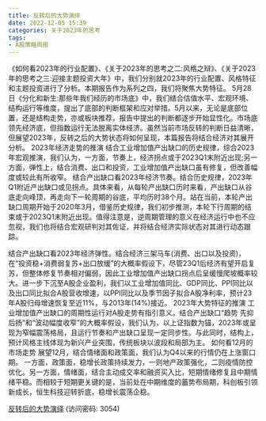 ```yaml
---
title: 反转后的大势演绎
date: 2022-12-05 15:39
categories: 关于2023年的思考
tags:
- A股策略周报
---
```

《如何看2023年的行业配置》、《关于2023年的思考之二:风格之辩》、《关于2023年的思考之三:迎接主题投资大年》中，我们分别就2023年的行业配置、风格特征和主题投资进行了分析。本期报告作为系列之四，我们将聚焦大势特征。
5月28日《分化和新生:那些年我们经历的市场底》中，我们结合估值水平、宏观环境、结构运行等维度，提出了底部的判断框架和应对举措。5月以来，无论是底部位置，还是结构走势，亦或板块推荐，报告中提出的判断都逐步开始显性化。市场底领先经济底，但指数运行无法脱离实体经济。虽然当前市场反转的判断日益清晰，但展望2023年，反转之后的大势状态将如何呈现，本篇报告将结合经济对其展开分析。
2023年经济走势的推演
结合工业增加值产出缺口的历史规律，综合2023年宏观推演，我们认为，一方面，节奏上，经济拐点或于2023Q1末附近出现;另一方面，弹性上，结合消费、出口和投资，工业增加值产出缺口虽有修复，但改善幅度或较此有所收窄。
结合产出缺口看2023年经济节奏。结合历史规律，2023年Q1附近产出缺口或见拐点。具体来看，从每轮产出缺口历时来看，产出缺口从谷底走向峰顶，再走向下一轮周期的谷底，平均历时38个月。站在当前，本轮产出缺口周期开始于2020年3月，借鉴历史规律，我们初步推测，本轮下行周期的结束或于2023Q1末附近出现。值得注意是，逆周期管理的意义在经济运行中也不应忽视，我们也将结合宏观研判对其佐证，并将结合经济实际状态对其进行动态跟踪。
<!-- more -->
结合产出缺口看2023年经济弹性。结合经济三架马车(消费、出口以及投资)，在“投资稳+消费弱复苏+出口放缓”的大概率假设下，尽管23Q1后经济有望开启复苏，但整体修复节奏相对偏弱，因此工业增加值产出缺口拐点后呈缓慢爬坡概率较大。进一步下沉至A股企业盈利，我们以工业增加值同比、GDP同比、PPI同比以及出口同比拟合A股营收增速，以PPI同比以及季节因子拟合A股净利率，预计23年A股归母增速恢复至近11%，与2013年(14%)接近。
2023年大势特征的推演
工业增加值产出缺口的周期性运行对A股走势有指引意义。结合产出缺口“趋势
先抑后扬”和“波动幅度收窄”的大概率假设，我们认为，以上证指数为锚，2023年或呈现为窄幅震荡格局，且运行节奏和产出缺口呈现一定同步性。与此同时，结构上，预计风格主线体现为新兴产业突围，传统板块以波段和局部为主。
如何看12月的市场走势
展望12月，结合情绪面和政策面，我们认为Q4以来的行情仍在上涨窗口期。
一方面，政策面，稳增长政策持续发力，一则地产政策强化，二则疫情防控优化。另一方面，情绪面，结合主动成交率和融资买入比，短期情绪修复且中期情绪平稳。而相较于短期更关键的是，当前处在中期维度的蓄势布局期，科创板引领新成长，恒生科技迎转折底，稳增长震荡企稳。

[反转后的大势演绎](https://url12.ctfile.com/f/3948612-740529081-aed242?p=3054)
(访问密码: 3054)

